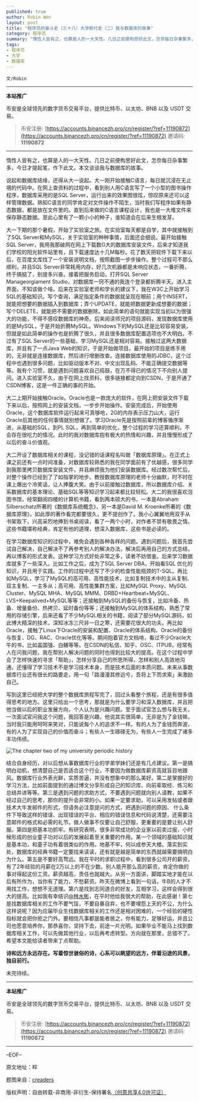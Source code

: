 ```yaml
---
published: true
author: Robin Wen
layout: post
title: "程序员的奋斗史（三十八）大学断代史（二）我与数据库的故事"
category: 程序员
summary: "惰性人皆有之，也算是人的一大天性。几日之前便构思好此文，怎奈每日杂事繁多，今日才提起笔，作下此文。本文谈谈我与数据库的故事。"
tags:
- 程序员
- 大学
- 数据库
---
```


`文/Robin`

***

**本站推广**

币安是全球领先的数字货币交易平台，提供比特币、以太坊、BNB 以及 USDT 交易。

> 币安注册: [https://accounts.binancezh.pro/cn/register/?ref=11190872](https://accounts.binancezh.pro/cn/register/?ref=11190872)
> 邀请码: **11190872**

***

惰性人皆有之，也算是人的一大天性。几日之前便构思好此文，怎奈每日杂事繁多，今日才提起笔，作下此文。本文谈谈我与数据库的故事。

说起和数据库结缘，还得从大一说起。大一刚开始接触C语言，每日就沉浸在无止境的代码中。在网上查资料的过程中，看到别人用C语言写了一个小型的图书操作程序，数据库采用的是SQL Server，运行出来的效果图很炫，惊叹原来还可以这样管理数据。熟知C语言的同学肯定对文件操作不陌生，当时我们写程序如果有静态数据，都是放在文件里的。直到后来做的C语言课程设计，我也是一大堆文件来保存静态数据。至此心里有了一颗小小的种子，谁知道会在后来生根发芽。

大一下期的那个暑假，开始了实验室之旅。在实验室每天都是自学，其中就接触到了SQL Server和MySQL，关于实验室的种种事情，后面还会细说。最开始接触SQL Server，我用我那破网在网上下载数G大的数据库安装文件，后来才知道我们学校的阳光软件站里有，且下载速度达十几M每秒。花了数天把软件下载下来以后，在百度文库找了一个安装说明文档，按照截图一步步操作。整个过程可不那么顺利，并且SQL Server非常耗用内存，好几次机器都是未响应状态，一番折腾，终于搞掂了，别提多兴奋。接着把服务启动，打开SQL Server Manageorgiament Studio，对数据库一窍不通的我连个登录都折腾半天。进入主界面，不知该做个啥。后来在实验室老师和学长的建议下，我在W3C上开始学习SQL的基础知识。写个查询，满足指定条件的数据就呈现在眼前；用个INSERT，就能把想要的数据插入到数据库；弄个UPDATE，就能把数据更新成想要的数据；写个DELETE，就能把不需要的数据删除。如此简单的语句就能实现当初以为很强大的功能，不得不感叹数据库的神奇。后来阅读师兄的项目源码，发现数据库使用的是MySQL，于是开始折腾MySQL。Windows下的MySQL还是比较容易安装，但就是如此简单的操作也是折腾了很久，并且很多数据库配置选项也不大明白。不过有了SQL Server的一些基础，学习MySQL还是相对容易。接触过这两大数据库，并且有了一点Java Web的知识，于是开始做项目。最开始的项目是练手用的，无非就是连接数据库，然后进行增删改查。连接数据库使用的JDBC，这个过程中也遇到很多问题，比如驱动版本不对、中文出现乱码、不能正确提交数据等等。我有个习惯，就是遇到问题喜欢自己捣鼓，在万不得已的情况下不向别人提问。进入实验室不久，由于在网上找资料，很多链接都定向到CSDN，于是开通了CSDN博客，这是一件正确的事的开始。

大二上期开始接触Oracle。Oracle也是一款庞大的软件，在网上把安装文件下载下来以后，按照网上的安装文档，一步步开始操作。安装完成后，开始使用Oracle，这个数据库软件运行起来可真够呛，2G的内存表示压力山大，运行Oracle后其他的任何事情就别想做了。学习Oracle先是按照前辈的博客循序渐进，从基础的SQL，到PL SQL，再到简单的优化，整个过程的学习还算顺利，不会存在很吃力的情况。此时的我对数据库抱有极大的热情和兴趣，并且慢慢形成了以后的奋斗价值观。

大二开设了数据库相关的课程，没记错的话课程名叫做「数据库原理」。在正式上课之前还有一点时间准备，对数据库较熟悉的我在同学面前有了优越感，很多同学到我那里拷贝数据库安装文件，并且麻烦我为他们安装数据库。经过数次帮忙后，对整个操作已经到了了如指掌的地步。教授数据库原理的老师十分幽默，时不时在课上爆出个冷笑话，让人捧腹大笑。由于以前接触过数据库，所以数据库介绍、关系数据库的基本理论、基础SQL等等知识学习起来都比较轻松。大二的我很喜欢泡图书馆，经常翻阅四楼的计算机书籍，看到两本硕大的书，一本是Abraham Silberschatz所著的《数据库系统概念》，另一本是David M. Kroenke所著的《数据库原理》，如此厚的著作看完都要很久，更不提创作了。我小心翼翼地用双手从书架取下，兴高采烈地捧到书桌阅读，看了一两个小时，对作者不禁有敬畏之情。这些书籍堪称经典，肯定有他的道理，想深入数据库，这些书是必读的。

在学习数据库知识的过程中，难免会遇到各种各样的问题。遇到问题后，我首先尝试自己解决，自己解决不了再参考别人的解决办法，解决后再用自己的方式总结，再以博客的形式发表。这种学习方式好处非常之多，读者不妨借鉴。后来学习数据库就多了一些深入。比如工作之后，成为了SQL Server DBA，开始看SQL 优化的知识，并且用于实践。工作的过程中还写了不少的检查性能瓶颈的T-SQL。再比如MySQL，学习了MySQL的高可用、高性能技术，比如复制技术中的主从复制、双主复制、一主多从；高可用、高性能集群方案，比如MySQL Proxy、MySQL Cluster、MySQL MHA、MySQL MMM、DRBD+Heartbeat+MySQL、LVS+Keepalived+MySQL等等；还接触到MySQL的备份与恢复，比如冷备、热备、增量备份、热拷贝、延时备份等等；还接触到MySQL的体系结构，熟悉了常用的存储引擎，后来还看了不少MySQL相关的书籍，阅读了部分MySQL源码，如此博大精深的技术，深知冰冻三尺非一日之寒，还需要花很大的功夫。再比如Oracle，接触了Linux下Oracle的安装和配置、Oracle的体系结构、Oracle的备份与恢复、DG、RAC、Oracle优化等等。期间抱着官方文档啃，看过不少Oracle大牛的书，比如盖国强、白鳝等等。在CSDN的私信、知乎、OSC、ITPUB，经常有人在问我问题，我在帮别人解决问题的同时也得到比较大的提高。在这个过程中学会了怎样快速的寻求「帮助」，怎样分享自己的所思所得，怎样和别人高效地沟通，还懂得了学习技术不是学习技术本身，而是技术后面的本质问题。未来从事数据库行业还有很长的路要走，用一句「路漫漫其修远兮，吾将上下而求索」来激励自己。

写到这里已经把大学的整个数据库旅程写完了，回过头看整个旅程，还是有很多值得思考的地方。这里只给出一个思考，那就是为什么要学习和深入数据库，并且把他当做以后的职业发展方向，个人认为是兴趣问题。至于面试官怎么想与我无关。一次面试官问我这个问题，我回答是兴趣，他说其实很简单，无非是为了金钱嘛，当时我只能用呵呵来笑对，只能说每个人的追求不一样。有的人为了金钱而奔波，有的人为了实现自己的价值而奋斗；有些人一生碌碌无为，有些人一生完成了诸多丰功伟绩。

![The chapter two of my university periodic history](https://cdn.dbarobin.com/jEuunLH.jpg)

结合自身经历，对以后想从事数据库行业的学弟学妹们还是有几点建议。第一是搞明白动机，想清楚自己是否适合这个行业，不要因为做数据库薪资高就盲目地跟风。数据库行业外表光鲜，实质苦逼，并没有想象中的那么美好。第二是掌握好的学习方法，比如前面提到的通过博文分享形成自己的知识库、向前辈取经、练习和总结并进等等。第三是遇到问题的求助方式，不要遇到问题就向别人请教，如果不经过自己的思考，那你的提升会非常的小。如果一定要求助，可以采用发帖或者跟技术大牛发邮件的形式，但请务必注意提问的方式，把遇到问题的原因、 什么条件下导致这样的错误、出现错误的平台、相应的错误信息和代码说清楚，还需要注意邮件的格式和必需的礼节。做人做事不仅要让自己舒服，更重要的是要让别人舒服。第四是把基本功抓牢。有研究表明，很多非常成功的企业家以前卖过报，小时候形成的创业童子功对以后的发展起着至关重要的作用。某一个领域的基础知识就是基本功，和童子功有着很类似的作用。地基不牢，何以成参天大楼。落实到实处，数据库的经典书籍一定要找来读读，还有就是越是简单的东西就越需要搞明白为什么。第五是不要好高骛远。我在平时的求职过程中，看到很多公司开的薪资，有了2年经验的月薪在2万以上的不在少数。别人能开那么高的薪资，肯定你做的事对得起这份工资。薪资越高，责任也就越大。从另一方面讲，脚踏实地才能在以后有所作为，当你有了能力，不愁薪资。昨天在微博上看到一句话，牛B的人才不用找工作，想想不无道理。第六是找到志同道合的好友，互相学习，这样会得到很大的提高。比如我有幸结识<a href="http://blog.csdn.net/dba_waterbin" target="_blank">@林水彬</a>，在平时他给我很大的帮助，在此感谢！第七是找数据库相关的工作不要气馁，不要自暴自弃，也不要埋怨上天的不公，为什么这样说呢？因为应届毕业生找数据库相关的工作还是相对困难的，一个经验的硬性指标就会把你拒之门外。要相信凡事都是能者居之，你有能力，足够好运，并且公司也愿意培养你，那恭喜你，坚持下去，前途一片光明。如果毕业不能马上找到数据库相关工作，可以先做其他行业，以后再考虑转型。方向就在那里，总错不了。希望本文能给读者带来丁点帮助。

**诗和远方永远存在。写着惊世骇俗的诗，心系可以眺望的远方，伴着沿途的风景，独自前行。**

未完待续。

***

**本站推广**

币安是全球领先的数字货币交易平台，提供比特币、以太坊、BNB 以及 USDT 交易。

> 币安注册: [https://accounts.binancezh.pro/cn/register/?ref=11190872](https://accounts.binancezh.pro/cn/register/?ref=11190872)
> 邀请码: **11190872**

***

–EOF–

原文地址：<a href="http://blog.csdn.net/justdb/article/details/27973783" target="_blank"><img src="https://cdn.dbarobin.com/BROigUO.jpg" title="程序员的奋斗史（三十八）大学断代史（二）我与数据库的故事" height="16px" width="16px" border="0" alt="程序员的奋斗史（三十八）大学断代史（二）我与数据库的故事" /></a>

题图来自：<a href="http://blog.creaders.net/jesus4you/user_blog_diary.php?did=182866" target="_blank">creaders</a>

版权声明：自由转载-非商用-非衍生-保持署名<a href="http://creativecommons.org/licenses/by-nc-nd/4.0/deed.zh" target="_blank">（创意共享4.0许可证）</a>
